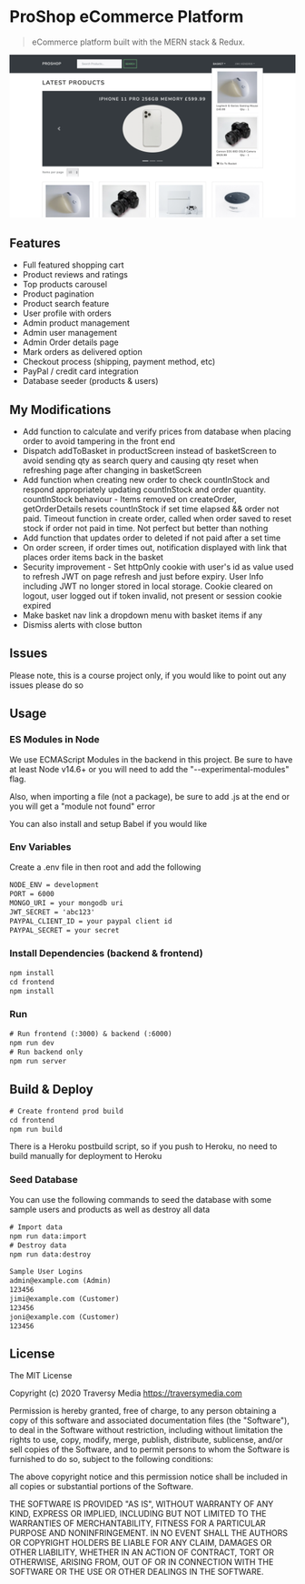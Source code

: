 # ProShop eCommerce Platform

> eCommerce platform built with the MERN stack & Redux.


![screenshot](https://github.com/NZedan/proshop_mern/blob/master/screenshot.png)

## Features

- Full featured shopping cart
- Product reviews and ratings
- Top products carousel
- Product pagination
- Product search feature
- User profile with orders
- Admin product management
- Admin user management
- Admin Order details page
- Mark orders as delivered option
- Checkout process (shipping, payment method, etc)
- PayPal / credit card integration
- Database seeder (products & users)

## My Modifications


- Add function to calculate and verify prices from database when placing order to avoid tampering
  in the front end
- Dispatch addToBasket in productScreen instead of basketScreen to avoid sending qty as search
  query and causing qty reset when refreshing page after changing in basketScreen
- Add function when creating new order to check countInStock and respond appropriately updating
  countInStock and order quantity. countInStock behaviour - Items removed on createOrder,
  getOrderDetails resets countInStock if set time elapsed && order not paid. Timeout function in
  create order, called when order saved to reset stock if order not paid in time. Not perfect but
  better than nothing
- Add function that updates order to deleted if not paid after a set time
- On order screen, if order times out, notification displayed with link that places order items
  back in the basket
- Security improvement - Set httpOnly cookie with user's id as value used to refresh JWT on page
  refresh and just before expiry. User Info including JWT no longer stored in local storage. Cookie
  cleared on logout, user logged out if token invalid, not present or session cookie expired
- Make basket nav link a dropdown menu with basket items if any
- Dismiss alerts with close button

## Issues

Please note, this is a course project only, if you would like to point out any issues please do so

## Usage

### ES Modules in Node

We use ECMAScript Modules in the backend in this project. Be sure to have at least Node v14.6+ or you will need to add the "--experimental-modules" flag.

Also, when importing a file (not a package), be sure to add .js at the end or you will get a "module not found" error

You can also install and setup Babel if you would like

### Env Variables

Create a .env file in then root and add the following

```
NODE_ENV = development
PORT = 6000
MONGO_URI = your mongodb uri
JWT_SECRET = 'abc123'
PAYPAL_CLIENT_ID = your paypal client id
PAYPAL_SECRET = your secret
```

### Install Dependencies (backend & frontend)

```
npm install
cd frontend
npm install
```

### Run

```
# Run frontend (:3000) & backend (:6000)
npm run dev
# Run backend only
npm run server
```

## Build & Deploy

```
# Create frontend prod build
cd frontend
npm run build
```

There is a Heroku postbuild script, so if you push to Heroku, no need to build manually for deployment to Heroku

### Seed Database

You can use the following commands to seed the database with some sample users and products as well as destroy all data

```
# Import data
npm run data:import
# Destroy data
npm run data:destroy
```

```
Sample User Logins
admin@example.com (Admin)
123456
jimi@example.com (Customer)
123456
joni@example.com (Customer)
123456
```

## License

The MIT License

Copyright (c) 2020 Traversy Media https://traversymedia.com

Permission is hereby granted, free of charge, to any person obtaining a copy
of this software and associated documentation files (the "Software"), to deal
in the Software without restriction, including without limitation the rights
to use, copy, modify, merge, publish, distribute, sublicense, and/or sell
copies of the Software, and to permit persons to whom the Software is
furnished to do so, subject to the following conditions:

The above copyright notice and this permission notice shall be included in
all copies or substantial portions of the Software.

THE SOFTWARE IS PROVIDED "AS IS", WITHOUT WARRANTY OF ANY KIND, EXPRESS OR
IMPLIED, INCLUDING BUT NOT LIMITED TO THE WARRANTIES OF MERCHANTABILITY,
FITNESS FOR A PARTICULAR PURPOSE AND NONINFRINGEMENT. IN NO EVENT SHALL THE
AUTHORS OR COPYRIGHT HOLDERS BE LIABLE FOR ANY CLAIM, DAMAGES OR OTHER
LIABILITY, WHETHER IN AN ACTION OF CONTRACT, TORT OR OTHERWISE, ARISING FROM,
OUT OF OR IN CONNECTION WITH THE SOFTWARE OR THE USE OR OTHER DEALINGS IN
THE SOFTWARE.
